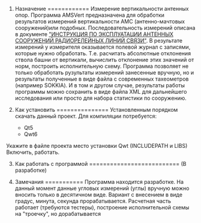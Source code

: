 1. Назначение
============
Измерение вертикальности антенных опор.
Программа AMSVert предназначена для обработки результатов измерений вертикальности АМС (антенно-мачтовых сооружений)или подобных. Последовательность измерений описана в документе 
["ИНСТРУКЦИЯ ПО ЭКСПЛУАТАЦИИ АНТЕННЫХ СООРУЖЕНИЙ РАДИОРЕЛЕЙНЫХ ЛИНИЙ СВЯЗИ"](http://www.rfcmd.ru/sphider/docs/equipmet/RLS_instruction.htm).
В результате измерений у измерителя оказывается полевой журнал с записями, которые нужно обработать.
Т.е. расчитать абсолютные отклонения ствола башни от вертикали, вычислить отклонение этих значений от норм, построить исполнительную схему.
Программа позволяет не только обработать рузультаты измерений занесенные вручную, но и результаты полученные в виде файла с современных тахеометров (например SOKKIA).
И в том и другом случае, результаты работы программы можно сохранить в виде файла XML для дальнейшего исследования или просто для набора статистики по сооружению.

2. Как установить
===============
Установленным порядком скачать данный проект. Для компиляции потребуется:

     - Qt5
     - Qwt6

Укажите в файле проекта место установки Qwt (INCLUDEPATH и LIBS) 
Включить, работать.

3. Как работать с программой
==========================
(В разработке)

4. Замечания
===========
Программа находится разработке.
На данный момент данные угловых измерений (углы) вручную можно вносить только в десятичном виде.
Вариант с внесением в виде градус, минута, секунда прорабатывается.
Расчетная часть работает (требуются тестеры), построение исполнительной схемы на "троечку", но дорабатывается


